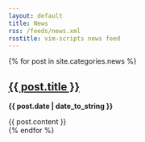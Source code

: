 ```yaml
---
layout: default
title: News
rss: /feeds/news.xml
rsstitle: vim-scripts news feed
---
```


{% for post in site.categories.news %}
  <div class="post">
    <h2><a href="{{ post.url }}/">{{ post.title }}</a></h2>
    <p><strong>{{ post.date | date_to_string }}</strong></p>
    {{ post.content }}
  </div>
{% endfor %}

